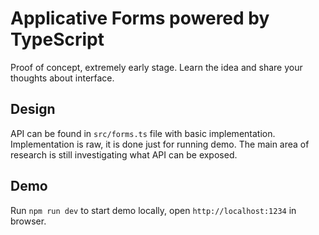 # Applicative Forms powered by TypeScript

Proof of concept, extremely early stage. Learn the idea and share your thoughts about interface.

## Design
API can be found in `src/forms.ts` file with basic implementation. Implementation is raw, it is done just for running demo. The main area of research is still investigating what API can be exposed.

## Demo
Run `npm run dev` to start demo locally, open `http://localhost:1234` in browser.